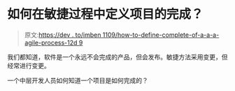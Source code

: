 # 如何在敏捷过程中定义项目的完成？

> 原文:[https://dev . to/imben 1109/how-to-define-complete-of-a-a-a-agile-process-12d 9](https://dev.to/imben1109/how-to-define-complete-of-a-project-in-a-agile-process-12d9)

我们都知道，软件是一个永远不会完成的产品，但会发布。敏捷方法采用变更，但经常进行变更。

一个中层开发人员如何知道一个项目是如何完成的？